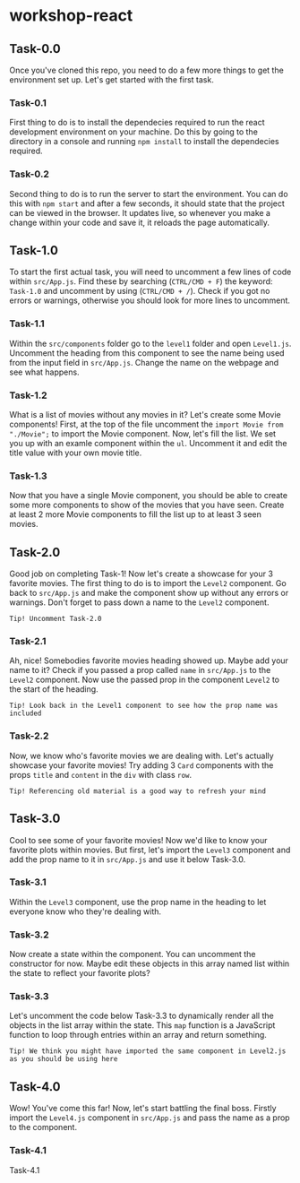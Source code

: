 # workshop-react

## Task-0.0

Once you've cloned this repo, you need to do a few more things to get the environment set up. Let's get started with the first task.

### Task-0.1

First thing to do is to install the dependecies required to run the react development environment on your machine. Do this by going to the directory in a console and running `npm install` to install the dependecies required.

### Task-0.2

Second thing to do is to run the server to start the environment. You can do this with `npm start` and after a few seconds, it should state that the project can be viewed in the browser. It updates live, so whenever you make a change within your code and save it, it reloads the page automatically.

## Task-1.0

To start the first actual task, you will need to uncomment a few lines of code within `src/App.js`. Find these by searching (`CTRL/CMD + F`) the keyword: `Task-1.0` and uncomment by using (`CTRL/CMD + /`). Check if you got no errors or warnings, otherwise you should look for more lines to uncomment.

### Task-1.1

Within the `src/components` folder go to the `level1` folder and open `Level1.js`. Uncomment the heading from this component to see the name being used from the input field in `src/App.js`. Change the name on the webpage and see what happens.

### Task-1.2

What is a list of movies without any movies in it? Let's create some Movie components! First, at the top of the file uncomment the `import Movie from "./Movie";` to import the Movie component. Now, let's fill the list. We set you up with an examle component within the `ul`. Uncomment it and edit the title value with your own movie title.

### Task-1.3

Now that you have a single Movie component, you should be able to create some more components to show of the movies that you have seen. Create at least 2 more Movie components to fill the list up to at least 3 seen movies.

## Task-2.0

Good job on completing Task-1! Now let's create a showcase for your 3 favorite movies. The first thing to do is to import the `Level2` component. Go back to `src/App.js` and make the component show up without any errors or warnings. Don't forget to pass down a name to the `Level2` component.

`Tip! Uncomment Task-2.0`

### Task-2.1

Ah, nice! Somebodies favorite movies heading showed up. Maybe add your name to it? Check if you passed a prop called `name` in `src/App.js` to the `Level2` component. Now use the passed prop in the component `Level2` to the start of the heading.

`Tip! Look back in the Level1 component to see how the prop name was included`

### Task-2.2

Now, we know who's favorite movies we are dealing with. Let's actually showcase your favorite movies! Try adding 3 `Card` components with the props `title` and `content` in the `div` with class `row`.

`Tip! Referencing old material is a good way to refresh your mind`

## Task-3.0

Cool to see some of your favorite movies! Now we'd like to know your favorite plots within movies. But first, let's import the `Level3` component and add the prop name to it in `src/App.js` and use it below Task-3.0.

### Task-3.1

Within the `Level3` component, use the prop name in the heading to let everyone know who they're dealing with. 

### Task-3.2

Now create a state within the component. You can uncomment the constructor for now. Maybe edit these objects in this array named list within the state to reflect your favorite plots?

### Task-3.3

Let's uncomment the code below Task-3.3 to dynamically render all the objects in the list array within the state. This `map` function is a JavaScript function to loop through entries within an array and return something.

`Tip! We think you might have imported the same component in Level2.js as you should be using here`

## Task-4.0

Wow! You've come this far! Now, let's start battling the final boss. Firstly import the `Level4.js` component in `src/App.js` and pass the name as a prop to the component.

### Task-4.1

Task-4.1
